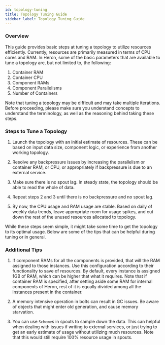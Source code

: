 ```yaml
---
id: topology-tuning
title: Topology Tuning Guide
sidebar_label: Topology Tuning Guide
---
```


### Overview

This guide provides basic steps at tuning a topology to utilize resources efficiently. Currently, resources are primarily measured in terms of CPU cores and RAM. In Heron, some of the basic parameters that are available to tune a topology are, but not limited to, the following:

1. Container RAM
2. Container CPU
3. Component RAMs
4. Component Parallelisms
5. Number of Containers

Note that tuning a topology may be difficult and may take multiple iterations. Before
proceeding, please make sure you understand concepts to understand the
terminology, as well as the reasoning behind taking these steps.

### Steps to Tune a Topology

1. Launch the topology with an initial estimate of resources. These can be based
   on input data size, component logic, or experience from another working
   topology.

2. Resolve any backpressure issues by increasing the parallelism or container
   RAM, or CPU, or appropriately if backpressure is due to an external service.

3. Make sure there is no spout lag. In steady state, the topology should be able
   to read the whole of data.

4. Repeat steps 2 and 3 until there is no backpressure and no spout lag.

5. By now, the CPU usage and RAM usage are stable. Based on daily of weekly data
   trends, leave appropriate room for usage spikes, and cut down the rest of the
   unused resources allocated to topology.

While these steps seem simple, it might take some time to get the topology to
its optimal usage. Below are some of the tips that can be helpful during tuning
or in general.

### Additional Tips

1. If component RAMs for all the components is provided, that will the RAM
   assigned to those instances. Use this configuration according to their
   functionality to save of resources. By default, every instance is assigned
   1GB of RAM, which can be higher that what it requires. Note that if container
   RAM is specified, after setting aside some RAM for internal components of
   Heron, rest of it is equally divided among all the instances present in the
   container.

2. A memory intensive operation in bolts can result in GC issues. Be aware of
   objects that might enter old generation, and cause memory starvation.

3. You can use `Scheme`s in spouts to sample down the data. This can helpful
   when dealing with issues if writing to external services, or just trying to
   get an early estimate of usage without utilizing much resources. Note that
   this would still require 100% resource usage in spouts.
